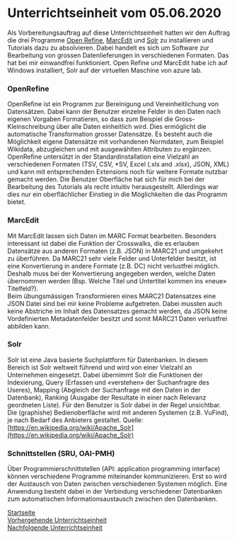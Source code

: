 # Unterrichtseinheit vom 05.06.2020

Als Vorbereitungsauftrag auf diese Unterrichtseinheit hatten wir den Auftrag die drei Programme [Open Refine](https://openrefine.org/), [MarcEdit](https://marcedit.reeset.net/) und [Solr](https://lucene.apache.org/solr/) zu installieren und Tutorials dazu zu absolvieren. Dabei handelt es sich um Software zur Bearbeitung von grossen Datenlieferungen in verschiedenen Formaten. Das hat bei mir einwandfrei funktioniert. Open Refine und MarcEdit habe ich auf Windows installiert, Solr auf der virtuellen Maschine von azure lab.

### OpenRefine

OpenRefine ist ein Programm zur Bereinigung und Vereinheitlichung von Datensätzen. Dabei kann der Benutzer einzelne Felder in den Daten nach eigenen Vorgaben Formatieren, so dass zum Beispiel die Gross- Kleinschreibung über alle Daten einheitlich wird. Dies ermöglicht die automatische Transformation grosser Datensätze. Es besteht auch die Möglichkeit eigene Datensätze mit vorhandenen Normdaten, zum Beispiel Wikidata, abzugleichen und mit ausgewählten Attributen zu ergänzen.   
OpenRefine untersützt in der Standardinstallation eine Vielzahl an verschiedenen Formaten (TSV, CSV, *SV, Excel (.xls and .xlsx), JSON, XML) und kann mit entsprechenden Extensions noch für weitere Formate nutzbar gemacht werden.
Die Benutzer Oberfläche hat sich für mich bei der Bearbeitung des Tutorials als recht intuitiv herausgestellt. Allerdings war dies nur ein oberflächlicher Einstieg in die Möglichkeiten die das Programm bietet.

### MarcEdit

Mit MarcEdit lassen sich Daten im MARC Format bearbeiten. Besonders interessant ist dabei die Funktion der Crosswalks, die es erlauben Datensätze aus anderen Formaten (z.B. JSON) in MARC21 und umgekehrt zu überführen. Da MARC21 sehr viele Felder und Unterfelder besitzt, ist eine Konvertierung in andere Formate (z.B. DC) nicht verlustfrei möglich. Deshalb muss bei der Konvertierung angegeben werden, welche Daten übernommen werden (Bsp. Welche Titel und Untertitel kommen ins «neue» Titelfeld?).  
Beim übungsmässigen Transformieren eines MARC21 Datensatzes eine JSON Datei sind bei mir keine Probleme aufgetreten. Dabei mussten auch keine Abstriche im Inhalt des Datensatzes gemacht werden, da JSON keine Vordefinierten Metadatenfelder besitzt und somit MARC21 Daten verlustfrei abbilden kann.

### Solr

Solr ist eine Java basierte Suchplattform für Datenbanken. In diesem Bereich ist Solr weltweit führend und wird von einer Vielzahl an Unternehmen eingesetzt. Dabei übernimmt Solr die Funktionen der Indexierung, Query (Erfassen und «verstehen» der Suchanfragre des Useres), Mapping (Abgleich der Suchanfrage mit den Daten in der Datenbank), Ranking (Ausgabe der Resultate in einer nach Relevanz geordneten Liste). Für den Benutzer is Solr dabei in der Regel unsichtbar. Die (graphishe) Bedienoberfläche wird mit anderen Systemen (z.B. VuFind), je nach Bedarf des Anbieters gestaltet. Quelle: [https://en.wikipedia.org/wiki/Apache_Solr](https://en.wikipedia.org/wiki/Apache_Solr)

### Schnittstellen (SRU, OAI-PMH)  

Über Programmierschnittstellen (API: application programming interface) können verschiedene Programme miteinander kommunizieren. Erst so wird der Austausch von Daten zwischen verschiedenen Systemen möglich. Eine Anwendung besteht dabei in der Verbindung verschiedener Datenbanken zum automatischen Informationsaustausch zwischen den Datenbanken. 

[Startseite](https://michaelmathys.github.io/BAIN/Lerntagebuch)  
[Vorhergehende Unterrichtseinheit](https://michaelmathys.github.io/BAIN/24042020)  
[Nachfolgende Unterrichtseinheit](https://michaelmathys.github.io/BAIN/06062020)
